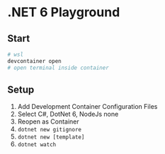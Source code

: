 # .NET 6 Playground

## Start

```bash
# wsl
devcontainer open
# open terminal inside container
```

## Setup

1. Add Development Container Configuration Files
2. Select C#, DotNet 6, NodeJs none
3. Reopen as Container
4. `dotnet new gitignore`
5. `dotnet new [template]`
6. `dotnet watch`